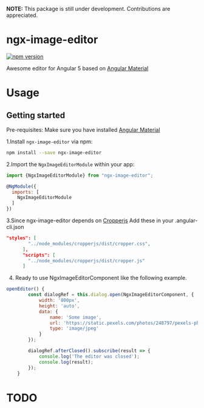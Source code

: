 **NOTE:** This package is still under development. Contributions are appreciated. 
# ngx-image-editor
[![npm version](https://badge.fury.io/js/ngx-image-editor.svg)](https://badge.fury.io/js/ngx-image-editor)

Awesome editor for Angular 5 based on [Angular Material](https://github.com/angular/material2)




# Usage

## Getting started

 Pre-requisites:
  Make sure you have installed [Angular Material](https://material.angular.io/guide/getting-started)

1.Install `ngx-image-editor` via npm:

```bash
npm install --save ngx-image-editor
```

2.Import the `NgxImageEditorModule` within your app:

```js
import {NgxImageEditorModule} from "ngx-image-editor";

@NgModule({
  imports: [ 
    NgxImageEditorModule
  ]
})
```

3.Since ngx-image-editor depends on [Cropperjs](https://github.com/fengyuanchen/cropperjs)
  Add these in your .angular-cli.json
  ```json
  "styles": [
          "../node_modules/cropperjs/dist/cropper.css",
        ],
        "scripts": [
          "../node_modules/cropperjs/dist/cropper.js"
        ]
  ```

4. Ready to use NgxImageEditorComponent like the following example.
```js
openEditor() {
        const dialogRef = this.dialog.open(NgxImageEditorComponent, {
            width: '800px',
            height: 'auto',
            data: {
                name: 'Some image',
                url: 'https://static.pexels.com/photos/248797/pexels-photo-248797.jpeg',
                type: 'image/jpeg'
            }
        });

        dialogRef.afterClosed().subscribe(result => {
            console.log('The editor was closed');
            console.log(result);
        });
    }
```

# TODO
 
